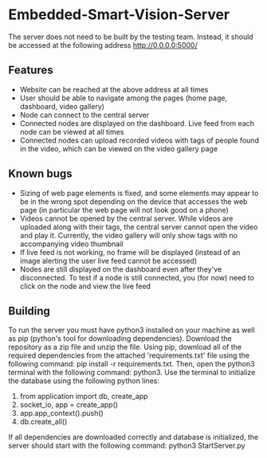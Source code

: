# Embedded-Smart-Vision-Server
The server does not need to be built by the testing team. Instead, it should be accessed at the following address http://0.0.0.0:5000/

## Features
* Website can be reached at the above address at all times
* User should be able to navigate among the pages (home page, dashboard, video gallery)
* Node can connect to the central server
* Connected nodes are displayed on the dashboard. Live feed from each node can be viewed at all times
* Connected nodes can upload recorded videos with tags of people found in the video, which can be viewed on the video gallery page

## Known bugs
* Sizing of web page elements is fixed, and some elements may appear to be in the wrong spot depending on the device that accesses the web page 
(in particular the web page will not look good on a phone)
* Videos cannot be opened by the central server. While videos are uploaded along with their tags, the central server cannot open the video and play it. Currently, the video
gallery will only show tags with no accompanying video thumbnail
* If live feed is not working, no frame will be displayed (instead of an image alerting the user live feed cannot be accessed)
* Nodes are still displayed on the dashboard even after they've disconnected. To test if a node is still connected, you (for now) need to click on the node and view the live feed

## Building
To run the server you must have python3 installed on your machine as well as pip (python's tool for downloading dependencies). Download the repository as a zip file and unzip the
file. Using pip, download all of the required dependencies from the attached 'requirements.txt' file using the following command: pip install -r requirements.txt. Then, open the
python3 terminal with the following command: python3. Use the terminal to initialize the database using the following python lines:
1. from application import db, create_app
2. socket_io, app = create_app()
3. app.app_context().push()
4. db.create_all()

If all dependencies are downloaded correctly and database is initialized, the server should start with the following command: python3 StartServer.py

